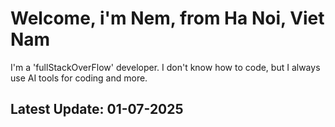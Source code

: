 # Welcome, i'm Nem, from Ha Noi, Viet Nam
I'm a 'fullStackOverFlow' developer. I don't know how to code, but I always use AI tools for coding and more.
## Latest Update: 01-07-2025

